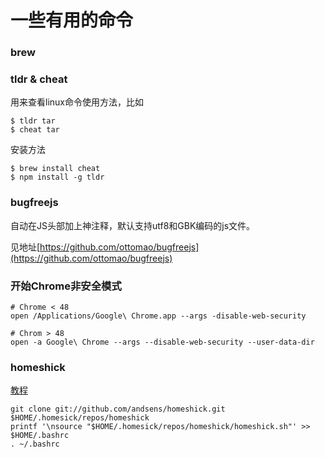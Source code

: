 # 一些有用的命令

### brew

### tldr & cheat

用来查看linux命令使用方法，比如

```shell
$ tldr tar
$ cheat tar
```

安装方法

```shell
$ brew install cheat
$ npm install -g tldr
```

### bugfreejs

自动在JS头部加上神注释，默认支持utf8和GBK编码的js文件。

见地址[https://github.com/ottomao/bugfreejs](https://github.com/ottomao/bugfreejs)

### 开始Chrome非安全模式

```shell
# Chrome < 48
open /Applications/Google\ Chrome.app --args -disable-web-security

# Chrom > 48
open -a Google\ Chrome --args --disable-web-security --user-data-dir
```

### homeshick

[教程](https://mine260309.me/archives/1220)

```shell
git clone git://github.com/andsens/homeshick.git $HOME/.homesick/repos/homeshick
printf '\nsource "$HOME/.homesick/repos/homeshick/homeshick.sh"' >> $HOME/.bashrc
. ~/.bashrc
```